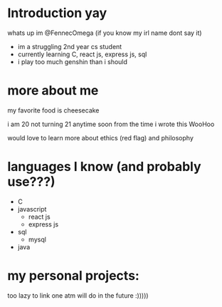 # Introduction yay
whats up im @FennecOmega (if you know my irl name dont say it)
- im a struggling 2nd year cs student
- currently learning C, react js, express js, sql
- i play too much genshin than i should

# more about me
my favorite food is cheesecake 

i am 20 not turning 21 anytime soon from the time i wrote this WooHoo

would love to learn more about ethics (red flag) and philosophy

# languages I know (and probably use???)
- C
- javascript
  - react js
  - express js
- sql
  - mysql
- java

# my personal projects:
too lazy to link one atm will do in the future :))))) 





<!---
FennecOmega/FennecOmega is a ✨ special ✨ repository because its `README.md` (this file) appears on your GitHub profile.
You can click the Preview link to take a look at your changes.
--->
